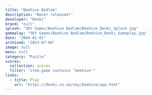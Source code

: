 ```yaml
---
title: "Beehive Bedlam"
description: "Never released!"
developer: "Denki"
brand: "null"
splash: "SKY Games/Beehive Bedlam/Beehive_Denki_Splash.jpg"
gameplay: "SKY Games/Beehive Bedlam/Beehive_Denki_Gameplay.jpg"
date: "2004-01-01"
archived: "2023-07-08"
image: null
menu: null
category: "Puzzle"
scores:
  collection: scores
  filter: "item.game contains 'beehive'"
links:
  - title: Play
    url: "https://denki.co.uk/sky/beehive/app.html"
---
```

